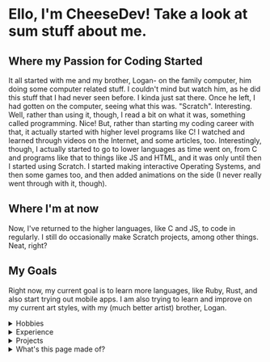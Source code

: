 # Ello, I'm CheeseDev! Take a look at sum stuff about me.


## Where my Passion for Coding Started

It all started with me and my brother, Logan- on the family computer, him doing some computer related stuff. I couldn't mind but watch him, as he did this stuff that I had never seen before. I kinda just sat there. Once he left, I had gotten on the computer, seeing what this was. "Scratch". Interesting. Well, rather than using it, though, I read a bit on what it was, something called programming. Nice! But, rather than starting my coding career with that, it actually started with higher level programs like C! I watched and learned through videos on the Internet, and some articles, too. Interestingly, though, I actually started to go to lower languages as time went on, from C and programs like that to things like JS and HTML, and it was only until then I started using Scratch. I started making interactive Operating Systems, and then some games too, and then added animations on the side (I never really went through with it, though).

## Where I'm at now

Now, I've returned to the higher languages, like C and JS, to code in regularly. I still do occasionally make Scratch projects, among other things. Neat, right?

## My Goals

Right now, my current goal is to learn more languages, like Ruby, Rust, and also start trying out mobile apps. I am also trying to learn and improve on my current art styles, with my (much better artist) brother, Logan. 

</details>

<details>
<summary>Hobbies</summary>
 Art, Games, Coding, Food, etc.
</details>

<details>
<summary>Experience</summary>
         <a href="#experience"><img src="https://img.shields.io/badge/JavaScript-F7DF1E?style=for-the-badge&amp;logo=javascript&amp;logoColor=black"></a>
        <a href="#experience"><img src="https://img.shields.io/badge/CSS3-1572B6?style=for-the-badge&amp;logo=css3&amp;logoColor=white"></a>
        <a href="#experience"><img src="https://img.shields.io/badge/HTML5-E34F26?style=for-the-badge&amp;logo=html5&amp;logoColor=white"></a>
        <a href="#experience"><img class="batchfile" src="https://img.shields.io/badge/BATCHFILE-404d59?style=for-the-badge&logo=windows"></a>
        <a href="#experience"><img src="https://img.shields.io/badge/Markdown-000000?style=for-the-badge&amp;logo=markdown&amp;logoColor=white"></a>

 Also, I have experience with other things, but I couldn't find images for them. :(
</details>

<details>
<summary>Projects</summary>
 DiamondOS2, DOSTV2, PrizVideo, Prizmarine (gone, now- it was a good run!), Mayzer, etc.
</details>

<details>
 <summary>What's this page made of?</summary>
 This page was made with 
<picture>
  <source media="(prefers-color-scheme: dark)" srcset="https://camo.githubusercontent.com/510a057988cb5216f5d297ee202f6a08fa179798926cea28e95910f6b8ca5535/68747470733a2f2f696d672e736869656c64732e696f2f62616467652f4d61726b646f776e2d3030303030303f7374796c653d666f722d7468652d6261646765266c6f676f3d6d61726b646f776e266c6f676f436f6c6f723d7768697465">
  <img alt="Markdown" src="https://camo.githubusercontent.com/510a057988cb5216f5d297ee202f6a08fa179798926cea28e95910f6b8ca5535/68747470733a2f2f696d672e736869656c64732e696f2f62616467652f4d61726b646f776e2d3030303030303f7374796c653d666f722d7468652d6261646765266c6f676f3d6d61726b646f776e266c6f676f436f6c6f723d7768697465">
</picture> and <picture>
  <source media="(prefers-color-scheme: dark)" srcset="https://camo.githubusercontent.com/d63d473e728e20a286d22bb2226a7bf45a2b9ac6c72c59c0e61e9730bfe4168c/68747470733a2f2f696d672e736869656c64732e696f2f62616467652f48544d4c352d4533344632363f7374796c653d666f722d7468652d6261646765266c6f676f3d68746d6c35266c6f676f436f6c6f723d7768697465">
  <img alt="HTML." src="https://camo.githubusercontent.com/d63d473e728e20a286d22bb2226a7bf45a2b9ac6c72c59c0e61e9730bfe4168c/68747470733a2f2f696d672e736869656c64732e696f2f62616467652f48544d4c352d4533344632363f7374796c653d666f722d7468652d6261646765266c6f676f3d68746d6c35266c6f676f436f6c6f723d7768697465">.
</picture>
</details>

